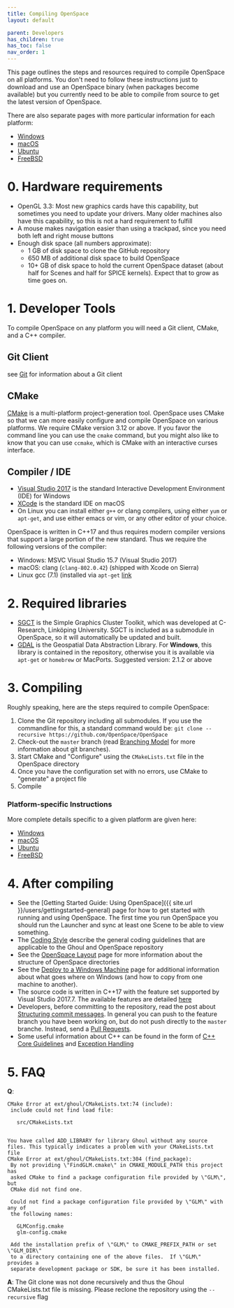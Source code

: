 ```yaml
---
title: Compiling OpenSpace
layout: default

parent: Developers
has_children: true
has_toc: false
nav_order: 1
---
```


This page outlines the steps and resources required to compile OpenSpace on all platforms.  You don't need to follow these instructions just to download and use an OpenSpace binary (when packages become available) but you currently need to be able to compile from source to get the latest version of OpenSpace.

There are also separate pages with more particular information for each platform:
  - [Windows](windows)
  - [macOS](macos)
  - [Ubuntu](ubuntu)
  - [FreeBSD](freebsd)

# 0. Hardware requirements
  - OpenGL 3.3: Most new graphics cards have this capability, but sometimes you need to update your drivers.  Many older machines also have this capability, so this is not a hard requirement to fulfill
  - A mouse makes navigation easier than using a trackpad, since you need both left and right mouse buttons
  - Enough disk space (all numbers approximate):
    - 1 GB of disk space to clone the GitHub repository
    - 650 MB of additional disk space to build OpenSpace
    - 10+ GB of disk space to hold the current OpenSpace dataset (about half for Scenes and half for SPICE kernels).  Expect that to grow as time goes on.

# 1. Developer Tools
To compile OpenSpace on any platform you will need a Git client, CMake, and a C++ compiler.

## Git Client
see [Git](../software/git) for information about a Git client

## CMake
[CMake](http://www.cmake.org) is a multi-platform project-generation tool.  OpenSpace uses CMake so that we can more easily configure and compile OpenSpace on various platforms.  We require CMake version 3.12 or above.  If you favor the command line you can use the `cmake` command, but you might also like to know that you can use `ccmake`, which is CMake with an interactive curses interface.

## Compiler / IDE
- [Visual Studio 2017](http://www.visualstudio.com) is the standard Interactive Development Environment (IDE) for Windows
- [XCode](https://itunes.apple.com/us/app/xcode/id497799835?ls=1&mt=12) is the standard IDE on macOS
- On Linux you can install either `g++` or clang compilers, using either `yum` or `apt-get`, and use either emacs or vim, or any other editor of your choice.

OpenSpace is written in C++17 and thus requires modern compiler versions that support a large portion of the new standard.  Thus we require the following versions of the compiler:
  - Windows:  MSVC Visual Studio 15.7 (Visual Studio 2017)
  - macOS:    clang (`clang-802.0.42`) (shipped with Xcode on Sierra)
  - Linux     gcc (7.1) (installed via `apt-get` [link](https://askubuntu.com/questions/863517/how-do-i-install-g-7-on-ubuntu)

# 2. Required libraries
  - [SGCT](https://github.com/sgct/sgct) is the Simple Graphics Cluster Toolkit, which was developed at C-Research, Linköping University.  SGCT is included as a submodule in OpenSpace, so it will automatically be updated and built.
  - [GDAL](http://www.gdal.org/) is the Geospatial Data Abstraction Library.  For **Windows**, this library is contained in the repository, otherwise you it is available via `apt-get` or `homebrew` or MacPorts.  Suggested version: 2.1.2 or above

# 3. Compiling
Roughly speaking, here are the steps required to compile OpenSpace:

1. Clone the Git repository including all submodules.  If you use the commandline for this, a standard command would be: `git clone --recursive https://github.com/OpenSpace/OpenSpace`
1. Check-out the `master` branch (read [Branching Model](http://nvie.com/posts/a-successful-git-branching-model) for more information about git branches).
1. Start CMake and "Configure" using the `CMakeLists.txt` file in the OpenSpace directory
1. Once you have the configuration set with no errors, use CMake to "generate" a project file
1. Compile

### Platform-specific Instructions
More complete details specific to a given platform are given here:
  - [Windows](windows)
  - [macOS](macos)
  - [Ubuntu](ubuntu)
  - [FreeBSD](freebsd)

# 4. After compiling
- See the [Getting Started Guide: Using OpenSpace]({{ site.url }}/users/gettingstarted-general) page for how to get started with running and using OpenSpace.  The first time you run OpenSpace you should run the Launcher and sync at least one Scene to be able to view something.
- The [Coding Style](../coding-style) describe the general coding guidelines that are applicable to the Ghoul and OpenSpace repository
- See the [OpenSpace Layout](../folder-layout) page for more information about the structure of OpenSpace directories
- See the [Deploy to a Windows Machine](../deploying/windows) page for additional information about what goes where on Windows (and how to copy from one machine to another).
- The source code is written in C++17 with the feature set supported by Visual Studio 2017.7.  The available features are detailed [here](https://docs.microsoft.com/en-us/cpp/visual-cpp-language-conformance)
- Developers, before committing to the repository, read the post about [Structuring commit messages](http://tbaggery.com/2008/04/19/a-note-about-git-commit-messages.html).  In general you can push to the feature branch you have been working on, but do not push directly to the `master` branche.  Instead, send a [Pull Requests](/general/pull-requests.md).
- Some useful information about C++ can be found in the form of [C++ Core Guidelines](https://github.com/isocpp/CppCoreGuidelines/blob/master/CppCoreGuidelines.md) and [Exception Handling](https://isocpp.org/wiki/faq/exceptions)

# 5. FAQ
**Q**:
```
CMake Error at ext/ghoul/CMakeLists.txt:74 (include):
 include could not find load file:

   src/CMakeLists.txt


You have called ADD_LIBRARY for library Ghoul without any source files. This typically indicates a problem with your CMakeLists.txt file
CMake Error at ext/ghoul/CMakeLists.txt:304 (find_package):
 By not providing \"FindGLM.cmake\" in CMAKE_MODULE_PATH this project has
 asked CMake to find a package configuration file provided by \"GLM\", but
 CMake did not find one.

 Could not find a package configuration file provided by \"GLM\" with any of
 the following names:

   GLMConfig.cmake
   glm-config.cmake

 Add the installation prefix of \"GLM\" to CMAKE_PREFIX_PATH or set \"GLM_DIR\"
 to a directory containing one of the above files.  If \"GLM\" provides a
 separate development package or SDK, be sure it has been installed.
```

**A**: The Git clone was not done recursively and thus the Ghoul CMakeLists.txt file is missing.  Please reclone the repository using the `--recursive` flag
